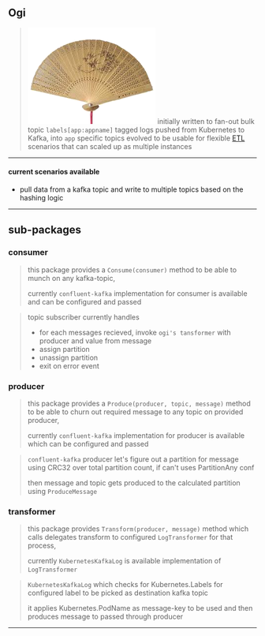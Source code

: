 ## Ogi

> ![ogi means a japanese fan](docs/ogi.png "ogi means a japanese fan")
> initially written to fan-out bulk topic `labels[app:appname]` tagged logs pushed from Kubernetes to Kafka, into `app` specific topics
> evolved to be usable for flexible [ETL](https://en.wikipedia.org/wiki/Extract,_transform,_load) scenarios that can scaled up as multiple instances

---

#### current scenarios available

* pull data from a kafka topic and write to multiple topics based on the hashing logic

---

## sub-packages

### consumer

> this package provides a `Consume(consumer)` method to be able to munch on any kafka-topic,
>
> currently `confluent-kafka` implementation for consumer is available and can be configured and passed

> topic subscriber currently handles
> * for each messages recieved, invoke `ogi's tansformer` with producer and value from message
> * assign partition
> * unassign partition
> * exit on error event


### producer

> this package provides a `Produce(producer, topic, message)` method to be able to churn out required message to any topic on provided producer,
>
> currently `confluent-kafka` implementation for producer is available which can be configured and passed

> `confluent-kafka` producer let's figure out a partition for message using CRC32 over total partition count, if can't uses PartitionAny conf
>
> then message and topic gets produced to the calculated partition using `ProduceMessage`


### transformer

> this package provides `Transform(producer, message)` method which calls delegates transform to configured `LogTransformer` for that process,
>
> currently `KubernetesKafkaLog` is available implementation of `LogTransformer`

> `KubernetesKafkaLog` which checks for Kubernetes.Labels for configured label to be picked as destination kafka topic
>
> it applies Kubernetes.PodName as message-key to be used and then produces message to passed through producer

---
